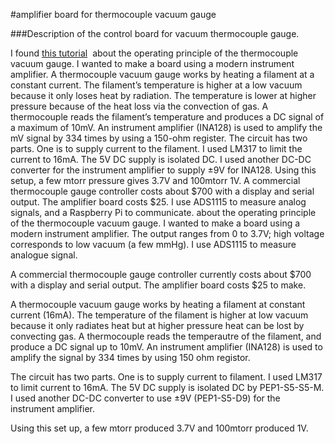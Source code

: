 #amplifier board for thermocouple vacuum gauge

###Description of the control board for vacuum thermocouple gauge.

I found <a href="http://www.belljar.net/tcgauge.htm">
this tutorial</a>  about the operating principle of the thermocouple vacuum gauge. I wanted to make a board using a modern instrument amplifier. 
A thermocouple vacuum gauge works by heating a filament at a constant current. The filament’s temperature is higher at a low vacuum because it only loses heat by radiation. The temperature is lower at higher pressure because of the heat loss via the convection of gas. A thermocouple reads the filament’s temperature and produces a DC signal of a maximum of 10mV. An instrument amplifier (INA128) is used to amplify the mV signal by 334 times by using a 150-ohm register.
The circuit has two parts. One is to supply current to the filament. I used LM317 to limit the current to 16mA. The 5V DC supply is isolated DC. I used another DC-DC converter for the instrument amplifier to supply ±9V for INA128. Using this setup, a few mtorr pressure gives 3.7V and 100mtorr 1V. 
A commercial thermocouple gauge controller costs about $700 with a display and serial output. The amplifier board costs $25. I use ADS1115 to measure analog signals, and a Raspberry Pi to communicate.
about the operating principle of the thermocouple vacuum gauge. I wanted to make a board using a modern instrument amplifier. The output ranges from 0 to 3.7V; high voltage corresponds to low vacuum (a few mmHg). I use ADS1115 to measure analogue signal. 

A commercial thermocouple gauge controller currently costs about $700 with a display and serial output. The amplifier board costs $25 to make. 

A thermocouple vacuum gauge works by heating a filament at constant current (16mA). The temperature of the filament is higher at low vacuum because it only radiates heat but at higher pressure heat can be lost by convecting gas. A thermocouple reads the temperautre of the filament, and produce a DC signal up to 10mV. An instrument amplifier (INA128) is used to amplify the signal by 334 times by using 150 ohm registor. 

The circuit has two parts. One is to supply current to filament. I used LM317 to limit current to 16mA. The 5V DC supply is isolated DC by PEP1-S5-S5-M. I used another DC-DC converter to use ±9V (PEP1-S5-D9) for the instrument amplifier. 

Using this set up, a few mtorr produced 3.7V and 100mtorr produced 1V. 






